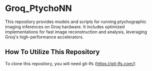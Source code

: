 # Groq_PtychoNN
This repository provides models and scripts for running ptychographic imaging inferences on Groq hardware. It includes optimized implementations for fast image reconstruction and analysis, leveraging Groq's high-performance accelerators.


## How To Utilize This Repository
To clone this repository, you will need git-lfs (https://git-lfs.com/)
